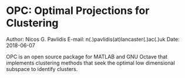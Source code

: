 OPC: Optimal Projections for Clustering
=====================


Author: Nicos G. Pavlidis
E-mail: n(.)pavlidis(at)lancaster(.)ac(.)uk
Date:     2018-06-07

OPC is an open source package for MATLAB and GNU Octave that implements
clustering methods that seek the optimal low dimensional subspace to identify
clusters.




